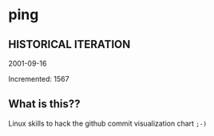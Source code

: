 # ping

## HISTORICAL ITERATION
2001-09-16

Incremented: 1567

## What is this?? 
Linux skills to hack the github commit visualization chart `;-)`
